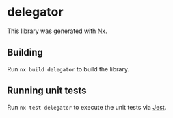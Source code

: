 # delegator

This library was generated with [Nx](https://nx.dev).

## Building

Run `nx build delegator` to build the library.

## Running unit tests

Run `nx test delegator` to execute the unit tests via [Jest](https://jestjs.io).
